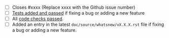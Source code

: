 - [ ] Closes #xxxx (Replace xxxx with the Github issue number)
- [ ] [Tests added and passed](https://docs.openghg.org/development/python_devel.html#testing) if fixing a bug or adding a new feature
- [ ] All [code checks passed](https://docs.openghg.org/development/python_devel.html#pre-commit).
- [ ] Added an entry in the latest `doc/source/whatsnew/vX.X.X.rst` file if fixing a bug or adding a new feature.
